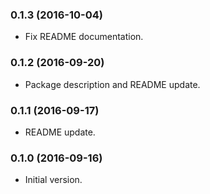 ### 0.1.3 (2016-10-04)
* Fix README documentation.

### 0.1.2 (2016-09-20)
* Package description and README update.

### 0.1.1 (2016-09-17)
* README update.

### 0.1.0 (2016-09-16)
* Initial version.